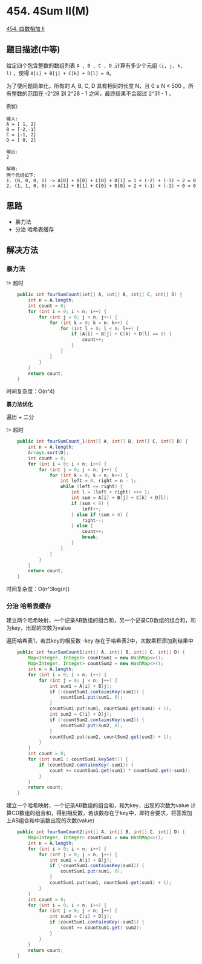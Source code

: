 
# 454. 4Sum II(M)

[454. 四数相加 II](https://leetcode-cn.com/problems/4sum-ii/)

## 题目描述(中等)

给定四个包含整数的数组列表 `A , B , C , D` ,计算有多少个元组 `(i, j, k, l)` ，使得 `A[i] + B[j] + C[k] + D[l] = 0`。

为了使问题简单化，所有的 A, B, C, D 具有相同的长度 N，且 0 ≤ N ≤ 500 。所有整数的范围在 -2^28 到 2^28 - 1 之间，最终结果不会超过 2^31 - 1 。

例如:
```
输入:
A = [ 1, 2]
B = [-2,-1]
C = [-1, 2]
D = [ 0, 2]

输出:
2

解释:
两个元组如下:
1. (0, 0, 0, 1) -> A[0] + B[0] + C[0] + D[1] = 1 + (-2) + (-1) + 2 = 0
2. (1, 1, 0, 0) -> A[1] + B[1] + C[0] + D[0] = 2 + (-1) + (-1) + 0 = 0
```

## 思路

- 暴力法
- 分治 哈希表缓存

## 解决方法

### 暴力法

!> 超时

```java
    public int fourSumCount(int[] A, int[] B, int[] C, int[] D) {
        int n = A.length;
        int count = 0;
        for (int i = 0; i < n; i++) {
            for (int j = 0; j < n; j++) {
                for (int k = 0; k < n; k++) {
                    for (int l = 0; l < n; l++) {
                        if (A[i] + B[j] + C[k] + D[l] == 0) {
                            count++;
                        }
                    }
                }
            }
        }
        return count;
    }

```

时间复杂度：O(n^4)

**暴力法优化**

遍历 + 二分

!> 超时

```java
    public int fourSumCount_1(int[] A, int[] B, int[] C, int[] D) {
        int n = A.length;
        Arrays.sort(D);
        int count = 0;
        for (int i = 0; i < n; i++) {
            for (int j = 0; j < n; j++) {
                for (int k = 0; k < n; k++) {
                    int left = 0, right = n - 1;
                    while (left <= right) {
                        int l = (left + right) >>> 1;
                        int sum = A[i] + B[j] + C[k] + D[l];
                        if (sum < 0) {
                            left++;
                        } else if (sum > 0) {
                            right--;
                        } else {
                            count++;
                            break;
                        }
                    }
                }
            }
        }
        return count;
    }
```

时间复杂度：O(n^3log(n))

### 分治 哈希表缓存

建立两个哈希映射，一个记录AB数组的组合和，另一个记录CD数组的组合和，和为key，出现的次数为value

遍历哈希表1，若其key的相反数 -key 存在于哈希表2中，次数乘积添加到结果中

```java
    public int fourSumCount1(int[] A, int[] B, int[] C, int[] D) {
        Map<Integer, Integer> countSum1 = new HashMap<>();
        Map<Integer, Integer> countSum2 = new HashMap<>();
        int n = A.length;
        for (int i = 0; i < n; i++) {
            for (int j = 0; j < n; j++) {
                int sum1 = A[i] + B[j];
                if (!countSum1.containsKey(sum1)) {
                    countSum1.put(sum1, 0);
                }
                countSum1.put(sum1, countSum1.get(sum1) + 1);
                int sum2 = C[i] + D[j];
                if (!countSum2.containsKey(sum2)) {
                    countSum2.put(sum2, 0);
                }
                countSum2.put(sum2, countSum2.get(sum2) + 1);
            }
        }
        int count = 0;
        for (int sum1 : countSum1.keySet()) {
            if (countSum2.containsKey(-sum1)) {
                count += countSum1.get(sum1) * countSum2.get(-sum1);
            }
        }
        return count;
    }
```

建立一个哈希映射，一个记录AB数组的组合和，和为key，出现的次数为value
计算CD数组的组合和，得到相反数，若该数存在于key中，即符合要求，将答案加上AB组合和中该数出现的次数(value)


```java
    public int fourSumCount2(int[] A, int[] B, int[] C, int[] D) {
        Map<Integer, Integer> countSum1 = new HashMap<>();
        int n = A.length;
        for (int i = 0; i < n; i++) {
            for (int j = 0; j < n; j++) {
                int sum1 = A[i] + B[j];
                if (!countSum1.containsKey(sum1)) {
                    countSum1.put(sum1, 0);
                }
                countSum1.put(sum1, countSum1.get(sum1) + 1);
            }
        }
        int count = 0;
        for (int i = 0; i < n; i++) {
            for (int j = 0; j < n; j++) {
                int sum2 = C[i] + D[j];
                if (countSum1.containsKey(-sum2)) {
                    count += countSum1.get(-sum2);
                }
            }
        }
        return count;
    }
```